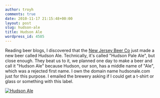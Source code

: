 ```yaml
---
author: troyh
comments: true
date: 2010-11-17 21:15:48+00:00
layout: post
slug: hudson-ale
title: Hudson Ale
wordpress_id: 4585
---
```


Reading beer blogs, I discovered that the [New Jersey Beer Co](http://www.njbeerco.com/home.html) just made a new beer called Hudson Ale. Technically, it's called "Hudson Pale Ale", but close enough. They beat us to it, we planned one day to make a beer and call it "Hudson Ale" because Hudson, our son, has a middle name of "Ale", which was a rejected first name. I own the domain name hudsonale.com just for this purpose. I emailed the brewery asking if I could get a t-shirt or glass or something with this label.

[![Hudson Ale](http://farm5.static.flickr.com/4084/5186365412_5a881b65f6.jpg)](http://www.flickr.com/photos/troyh/5186365412/)
